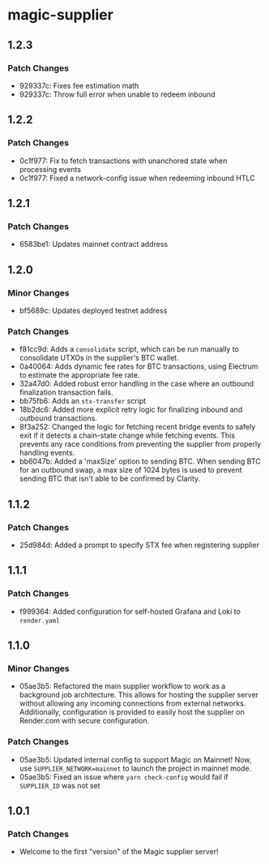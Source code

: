 # magic-supplier

## 1.2.3

### Patch Changes

- 929337c: Fixes fee estimation math
- 929337c: Throw full error when unable to redeem inbound

## 1.2.2

### Patch Changes

- 0c1f977: Fix to fetch transactions with unanchored state when processing events
- 0c1f977: Fixed a network-config issue when redeeming inbound HTLC

## 1.2.1

### Patch Changes

- 6583be1: Updates mainnet contract address

## 1.2.0

### Minor Changes

- bf5689c: Updates deployed testnet address

### Patch Changes

- f81cc9d: Adds a `consolidate` script, which can be run manually to consolidate UTXOs in the supplier's BTC wallet.
- 0a40064: Adds dynamic fee rates for BTC transactions, using Electrum to estimate the appropriate fee rate.
- 32a47d0: Added robust error handling in the case where an outbound finalization transaction fails.
- bb75fb6: Adds an `stx-transfer` script
- 18b2dc6: Added more explicit retry logic for finalizing inbound and outbound transactions.
- 8f3a252: Changed the logic for fetching recent bridge events to safely exit if it detects a chain-state change while fetching events. This prevents any race conditions from preventing the supplier from properly handling events.
- bb6047b: Added a 'maxSize' option to sending BTC. When sending BTC for an outbound swap, a max size of 1024 bytes is used to prevent sending BTC that isn't able to be confirmed by Clarity.

## 1.1.2

### Patch Changes

- 25d984d: Added a prompt to specify STX fee when registering supplier

## 1.1.1

### Patch Changes

- f999364: Added configuration for self-hosted Grafana and Loki to `render.yaml`

## 1.1.0

### Minor Changes

- 05ae3b5: Refactored the main supplier workflow to work as a background job architecture. This allows for hosting the supplier server without allowing any incoming connections from external networks. Additionally, configuration is provided to easily host the supplier on Render.com with secure configuration.

### Patch Changes

- 05ae3b5: Updated internal config to support Magic on Mainnet! Now, use `SUPPLIER_NETWORK=mainnet` to launch the project in mainnet mode.
- 05ae3b5: Fixed an issue where `yarn check-config` would fail if `SUPPLIER_ID` was not set

## 1.0.1

### Patch Changes

- Welcome to the first "version" of the Magic supplier server!
